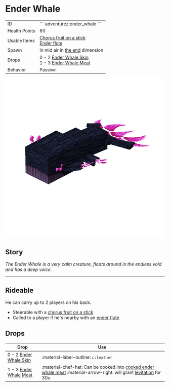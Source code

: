 # Ender Whale
<div class="combi" markdown>
<div class="divthing">
<table class="tablething">
    <tbody>
        <tr>
            <td class="first-column">ID</td>
            <td class="second-column">
            ```
            adventurez:ender_whale
            ```
            </td>
        </tr>
        <tr id="linear-top">
            <td class="first-column">Health Points</td>
            <td class="second-column">60</td>
        </tr>
        <tr id="linear-top">
            <td class="first-column">Usable Items</td>
            <td class="second-column"><a href="../../Items/Chorus_Fruit_on_a_Stick/">Chorus fruit on a stick</a><br><a href="../../Items/Ender_Flute/">Ender flute</a></td>
        </tr>
        <tr id="linear-top">
            <td class="first-column">Spawn</td>
            <td class="second-column">In mid air in <a href="https://minecraft.fandom.com/wiki/The_End" target="_blank">the end</a> dimension</td>
        </tr>
        <tr id="linear-top">
            <td class="first-column">Drops</td>
            <td class="second-column">0 - 2 <a href="../../Items/Ender_Whale_Skin/">Ender Whale Skin</a><br>1 - 3 <a href="../../Items/Ender_Whale_Meat/">Ender Whale Meat</a></td>
        </tr>
        <tr id="linear-top">
            <td class="first-column">Behavior</td>
            <td class="second-column">Passive</td>
        </tr>
    </tbody>
</table>
</div>
<div>
<img src="../../../../assets/adventurez/entities/ender_whale.png" loading="lazy" />
</div>
</div>

## Story

*The Ender Whale is a very calm creature, floats around in the endless void and has a deep voice.*

---

## Rideable
He can carry up to 2 players on his back.

* Steerable with a <a href="../../Items/Chorus_Fruit_on_a_Stick/">chorus fruit on a stick</a>
* Called to a player if he's nearby with an <a href="../../Items/Ender_Flute/">ender flute</a>

## Drops
| Drop | Use |
| --- | --- |
| 0 - 2 <a href="../../Items/Ender_Whale_Skin/">Ender Whale Skin</a> | :material-label-outline: `c:leather` |
| 1 - 3 <a href="../../Items/Ender_Whale_Meat/">Ender Whale Meat</a> | :material-chef-hat: Can be cooked into <a href="../../Items/Cooked_Ender_Whale_Meat/">cooked ender whale meat</a> :material-arrow-right: will grant <a href="https://minecraft.fandom.com/wiki/Levitation" target="_blank">levitation</a> for 30s |
